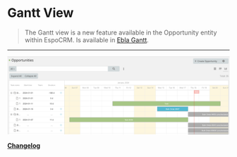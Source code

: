 # Gantt View

>The Gantt view is a new feature available in the Opportunity entity within EspoCRM.
> Is available in [Ebla Gantt](https://www.eblasoft.com.tr/espocrm-extension-page/espocrm-gantt-view).


---

![Gantt View](../../_static/images/extensions/gantt/gantt.png)



**<font color=gray> [Changelog](changelog.md) </font>**